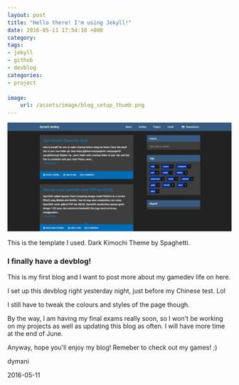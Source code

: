 ```yaml
---
layout: post
title: "Hello there! I'm using Jekyll!"
date: 2016-05-11 17:54:10 +800
category: 
tags: 
- jekyll
- github
- devblog
categories:
- project

image: 
    url: /assets/image/blog_setup_thumb.png
---
```


![](/assets/image/blog_setup.png)

This is the template I used. Dark Kimochi Theme by Spaghetti.

<h3>I finally have a devblog!</h3>

This is my first blog and I want to post more about my gamedev life on here.

I set up this devblog right yesterday night, just before my Chinese test. Lol<!--break-->

I still have to tweak the colours and styles of the page though.

By the way, I am having my final exams really soon, so I won't be working on my projects as well as updating this blog as often. I will have more time at the end of June.

Anyway, hope you'll enjoy my blog! Remeber to check out my games! ;)

dymani

2016-05-11